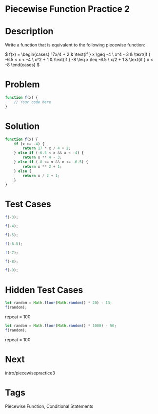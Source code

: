 # Piecewise Function Practice 2

# Description

Write a function that is equivalent to the following piecewise function:

$
f(x) =
\begin{cases}
17x/4 + 2 & \text{if } x \geq -4 \\
x^4 - 3 & \text{if } -6.5 < x < -4 \\
x^2 + 1 & \text{if } -8 \leq x \leq -6.5 \\
x/2 + 1 & \text{if } x < -8
\end{cases}
$

# Problem

```javascript
function f(x) {
    // Your code here
}
```

# Solution

```javascript
function f(x) {
    if (x >= -4) {
        return 17 * x / 4 + 2;
    } else if (-6.5 < x && x < -4) {
        return x ** 4 - 3;
    } else if (-8 <= x && x <= -6.5) {
        return x ** 2 + 1;
    } else {
        return x / 2 + 1;
    }
}
```

# Test Cases

```javascript
f(-3);
```

```javascript
f(-4);
```

```javascript
f(-5);
```

```javascript
f(-6.5);
```

```javascript
f(-7);
```

```javascript
f(-8);
```

```javascript
f(-9);
```

# Hidden Test Cases

```javascript
let random = Math.floor(Math.random() * 20) - 13;
f(random);
```

repeat = 100

```javascript
let random = Math.floor(Math.random() * 1000) - 50;
f(random);
```

repeat = 100

# Next

intro/piecewisepractice3

# Tags

Piecewise Function, Conditional Statements